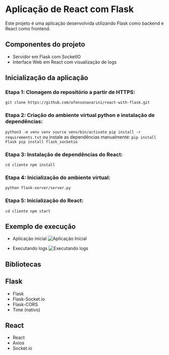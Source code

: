# Aplicação de React com Flask
Este projeto é uma aplicação desenvolvida utilizando Flask como backend e React como frontend.

## Componentes do projeto
- Servidor em Flask com SocketIO
- Interface Web em React com visualização de logs

## Inicialização da aplicação

### Etapa 1: Clonagem do repositório a partir de HTTPS:
`git clone https://github.com/afonsonavarini/react-with-flask.git`

### Etapa 2: Criação do ambiente virtual python e instalação de dependências:
`python3 -m venv venv
source venv/bin/activate
pip install -r requirements.txt`
ou instale as dependências manualmente:
`pip install Flask
pip install flask_socketio`

### Etapa 3: Instalação de dependências do React:
`cd cliente
npm install`

### Etapa 4: Inicialização do ambiente virtual:
`python flask-server/server.py`

### Etapa 5: Inicialização do React:
`cd cliente
npm start`

## Exemplo de execução
- Aplicação inicial
![Aplicação Inicial](https://github.com/afonsonavarini/react-with-flask/assets/63884763/e517489f-1e18-48ae-b71e-3516a6d9bd7b)

- Executando logs
![Executando logs](https://github.com/afonsonavarini/react-with-flask/assets/63884763/47253043-8b2d-4cd9-ac4e-8dfc6e405720)


## Bibliotecas

## Flask
- Flask
- Flask-Socket.io
- Flask-CORS
- Time (nativo)

## React
- React
- Axios
- Socket.io
